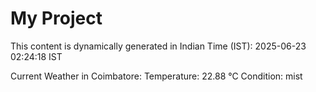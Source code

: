 # My Project

This content is dynamically generated in Indian Time (IST): 2025-06-23 02:24:18 IST


Current Weather in Coimbatore:
Temperature: 22.88 °C
Condition: mist
